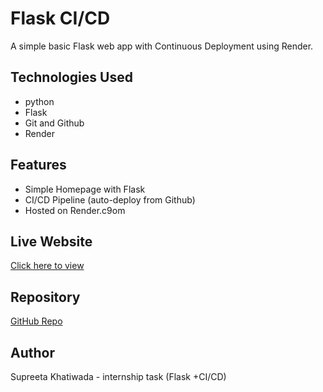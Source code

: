 # Flask CI/CD
A simple basic Flask web app with Continuous Deployment using Render. 

## Technologies Used 
- python 
- Flask 
- Git and Github
- Render 

## Features 
- Simple Homepage with Flask
- CI/CD Pipeline (auto-deploy from Github) 
- Hosted on Render.c9om 

## Live Website 
[Click here to view](https://flask-website-wut8.onrender.com)

## Repository
[GitHub Repo](https://github.com/supreetaaa/flask-website)

## Author 
Supreeta Khatiwada - internship task (Flask +CI/CD)
